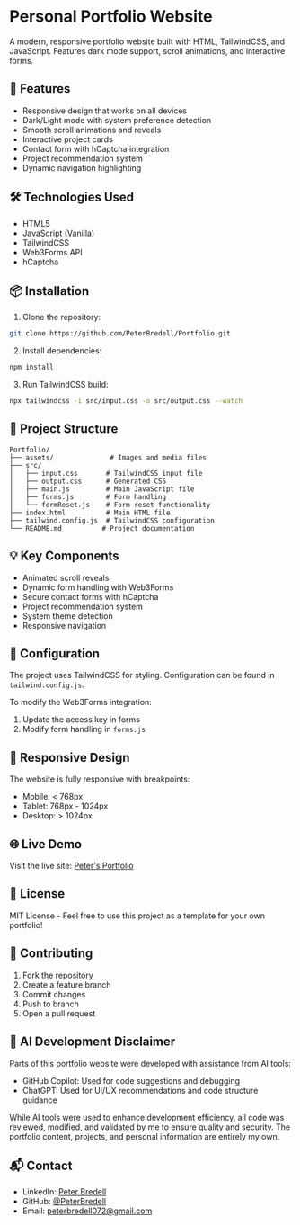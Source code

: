 # Personal Portfolio Website

A modern, responsive portfolio website built with HTML, TailwindCSS, and JavaScript. Features dark mode support, scroll animations, and interactive forms.

## 🌟 Features

- Responsive design that works on all devices
- Dark/Light mode with system preference detection
- Smooth scroll animations and reveals
- Interactive project cards
- Contact form with hCaptcha integration
- Project recommendation system
- Dynamic navigation highlighting

## 🛠️ Technologies Used

- HTML5
- JavaScript (Vanilla)
- TailwindCSS
- Web3Forms API
- hCaptcha

## 📦 Installation

1. Clone the repository:
```bash
git clone https://github.com/PeterBredell/Portfolio.git
```

2. Install dependencies:
```bash
npm install
```

3. Run TailwindCSS build:
```bash
npx tailwindcss -i src/input.css -o src/output.css --watch
```

## 🚀 Project Structure

```
Portfolio/
├── assets/              # Images and media files
├── src/
│   ├── input.css       # TailwindCSS input file
│   ├── output.css      # Generated CSS
│   ├── main.js         # Main JavaScript file
│   ├── forms.js        # Form handling
│   └── formReset.js    # Form reset functionality
├── index.html          # Main HTML file
├── tailwind.config.js  # TailwindCSS configuration
└── README.md          # Project documentation
```

## 💡 Key Components

- Animated scroll reveals
- Dynamic form handling with Web3Forms
- Secure contact forms with hCaptcha
- Project recommendation system
- System theme detection
- Responsive navigation

## 🔧 Configuration

The project uses TailwindCSS for styling. Configuration can be found in `tailwind.config.js`.

To modify the Web3Forms integration:
1. Update the access key in forms
2. Modify form handling in `forms.js`

## 📱 Responsive Design

The website is fully responsive with breakpoints:
- Mobile: < 768px
- Tablet: 768px - 1024px
- Desktop: > 1024px

## 🌐 Live Demo

Visit the live site: [Peter's Portfolio](https://peterbredell.github.io/Portfolio/)

## 📄 License

MIT License - Feel free to use this project as a template for your own portfolio!

## 🤝 Contributing

1. Fork the repository
2. Create a feature branch
3. Commit changes
4. Push to branch
5. Open a pull request

## 🤖 AI Development Disclaimer

Parts of this portfolio website were developed with assistance from AI tools:
- GitHub Copilot: Used for code suggestions and debugging
- ChatGPT: Used for UI/UX recommendations and code structure guidance

While AI tools were used to enhance development efficiency, all code was reviewed, modified, and validated by me to ensure quality and security. The portfolio content, projects, and personal information are entirely my own.

## 📬 Contact

- LinkedIn: [Peter Bredell](https://www.linkedin.com/in/peter-bredell/)
- GitHub: [@PeterBredell](https://github.com/PeterBredell)
- Email: peterbredell072@gmail.com
